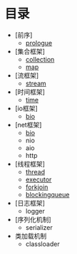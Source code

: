 # 目录

* [前序]
	* [prologue](prologue.md)
* [集合框架]
	* [collection](collection.md)
	* [map](map.md)
* [流框架]
	* [stream](stream.md)
* [时间框架]
	* [time](time.md)
* [io框架]
	* [bio](io-bio.md)
* [net框架]
	* [bio](net-bio.md)
	* nio
	* aio
	* http
* [线程框架]
	* [thread](thread.md)
	* [executor](executor.md)
	* [forkjoin](forkjoin.md)
	* [blockingqueue](blockingqueue.md)
* [日志框架]
	* logger
* [序列化机制]
	* serializer
* 类加载机制
	* classloader
